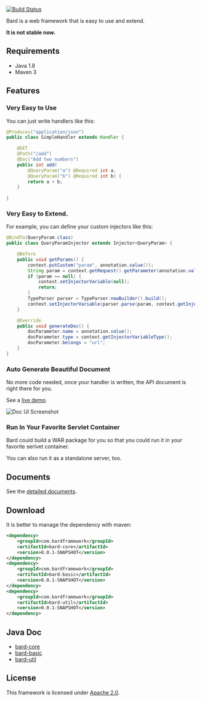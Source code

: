 [![Build Status](https://travis-ci.org/wb14123/bard.svg)](https://travis-ci.org/wb14123/bard)

Bard is a web framework that is easy to use and extend.

**It is not stable now.**

Requirements
---------------

* Java 1.8
* Maven 3

Features
---------------

### Very Easy to Use

You can just write handlers like this:

``` java
@Produces("application/json")
public class SimpleHandler extends Handler {

    @GET
    @Path("/add")
    @Doc("Add two numbers")
    public int add(
        @QueryParam("a") @Required int a,
        @QueryParam("b") @Required int b) {
        return a + b;
    }
    
}
```

### Very Easy to Extend.

For example, you can define your custom injectors like this:

``` java
@BindTo(QueryParam.class)
public class QueryParamInjector extends Injector<QueryParam> {

    @Before
    public void getParams() {
        context.putCustom("param", annotation.value());
        String param = context.getRequest().getParameter(annotation.value());
        if (param == null) {
            context.setInjectorVariable(null);
            return;
        }
        TypeParser parser = TypeParser.newBuilder().build();
        context.setInjectorVariable(parser.parse(param, context.getInjectorVariableType()));
    }

    @Override
    public void generateDoc() {
        docParameter.name = annotation.value();
        docParameter.type = context.getInjectorVariableType();
        docParameter.belongs = "url";
    }
}
```

### Auto Generate Beautiful Document

No more code needed, once your handler is written, the API document is right there for you.

See a [live demo](http://doc-ui.bardframework.com/).

![Doc UI Screenshot](https://cloud.githubusercontent.com/assets/1906051/4930305/5925bd98-6562-11e4-957d-e3ec17656f06.png)


### Run In Your Favorite Servlet Container

Bard could build a WAR package for you so that you could run it in your favorite serlvet container.

You can also run it as a standalone server, too.

Documents
--------------

See the [detailed documents](https://github.com/wb14123/bard/wiki).

Download
-------------

It is better to manage the dependency with maven:

``` xml
<dependency>
    <groupId>com.bardframework</groupId>
    <artifactId>bard-core</artifactId>
    <version>0.0.1-SNAPSHOT</version>
</dependency>
<dependency>
    <groupId>com.bardframework</groupId>
    <artifactId>bard-basic</artifactId>
    <version>0.0.1-SNAPSHOT</version>
</dependency>
<dependency>
    <groupId>com.bardframework</groupId>
    <artifactId>bard-util</artifactId>
    <version>0.0.1-SNAPSHOT</version>
</dependency>
```

Java Doc
--------------

+ [bard-core](http://jenkins.bardframework.com/job/Bard%20Framework%20Javadoc/com.bardframework$bard-core/javadoc/)
+ [bard-basic](http://jenkins.bardframework.com/job/Bard%20Framework%20Javadoc/com.bardframework$bard-basic/javadoc/)
+ [bard-util](http://jenkins.bardframework.com/job/Bard%20Framework%20Javadoc/com.bardframework$bard-util/javadoc/)

License
--------------

This framework is licensed under [Apache 2.0](http://www.apache.org/licenses/LICENSE-2.0.txt).



